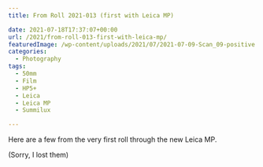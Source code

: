 ```yaml
---
title: From Roll 2021-013 (first with Leica MP)

date: 2021-07-18T17:37:07+00:00
url: /2021/from-roll-013-first-with-leica-mp/
featuredImage: /wp-content/uploads/2021/07/2021-07-09-Scan_09-positive.jpg
categories:
  - Photography
tags:
  - 50mm
  - Film
  - HP5+
  - Leica
  - Leica MP
  - Summilux

---
```


Here are a few from the very first roll through the new Leica MP.


(Sorry, I lost them)


